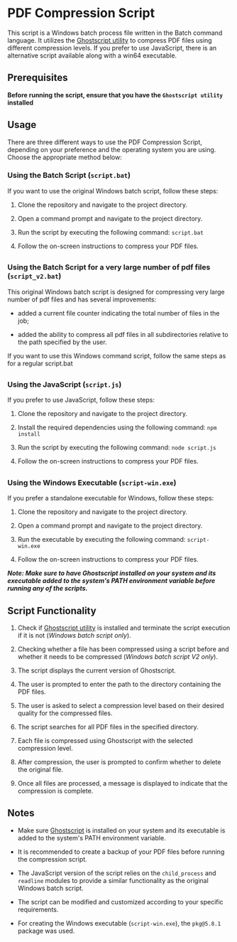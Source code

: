 # PDF Compression Script

This script is a Windows batch process file written in the Batch command language. It utilizes the [Ghostscript utility](https://www.ghostscript.com/) to compress PDF files using different compression levels. If you prefer to use JavaScript, there is an alternative script available along with a win64 executable.

## Prerequisites

**Before running the script, ensure that you have the `Ghostscript utility` installed**

## Usage

There are three different ways to use the PDF Compression Script, depending on your preference and the operating system you are using. Choose the appropriate method below:

### Using the Batch Script (`script.bat`)

If you want to use the original Windows batch script, follow these steps:

1. Clone the repository and navigate to the project directory.

2. Open a command prompt and navigate to the project directory.

3. Run the script by executing the following command: `script.bat`

4. Follow the on-screen instructions to compress your PDF files.

##

### Using the Batch Script for a very large number of pdf files (`script_v2.bat`)

This original Windows batch script is designed for compressing very large number of pdf files and has several improvements:

-   added a current file counter indicating the total number of files in the job;

-   added the ability to compress all pdf files in all subdirectories relative to the path specified by the user.

If you want to use this Windows command script, follow the same steps as for a regular script.bat

##

### Using the JavaScript (`script.js`)

If you prefer to use JavaScript, follow these steps:

1. Clone the repository and navigate to the project directory.

2. Install the required dependencies using the following command: `npm install`

3. Run the script by executing the following command: `node script.js`

4. Follow the on-screen instructions to compress your PDF files.

##

### Using the Windows Executable (`script-win.exe`)

If you prefer a standalone executable for Windows, follow these steps:

1. Clone the repository and navigate to the project directory.

2. Open a command prompt and navigate to the project directory.

3. Run the executable by executing the following command: `script-win.exe`

4. Follow the on-screen instructions to compress your PDF files.

**_Note: Make sure to have Ghostscript installed on your system and its executable added to the system's PATH environment variable before running any of the scripts._**

## Script Functionality

1. Check if [Ghostscript utility](https://www.ghostscript.com/) is installed and terminate the script execution if it is not (_Windows batch script only_).

2. Checking whether a file has been compressed using a script before and whether it needs to be compressed (_Windows batch script V2 only_).

3. The script displays the current version of Ghostscript.

4. The user is prompted to enter the path to the directory containing the PDF files.

5. The user is asked to select a compression level based on their desired quality for the compressed files.

6. The script searches for all PDF files in the specified directory.

7. Each file is compressed using Ghostscript with the selected compression level.

8. After compression, the user is prompted to confirm whether to delete the original file.

9. Once all files are processed, a message is displayed to indicate that the compression is complete.

## Notes

-   Make sure [Ghostscript](https://ghostscript.com/releases/gsdnld.html) is installed on your system and its executable is added to the system's PATH environment variable.

-   It is recommended to create a backup of your PDF files before running the compression script.

-   The JavaScript version of the script relies on the `child_process` and `readline` modules to provide a similar functionality as the original Windows batch script.

-   The script can be modified and customized according to your specific requirements.

-   For creating the Windows executable (`script-win.exe`), the `pkg@5.8.1` package was used.
